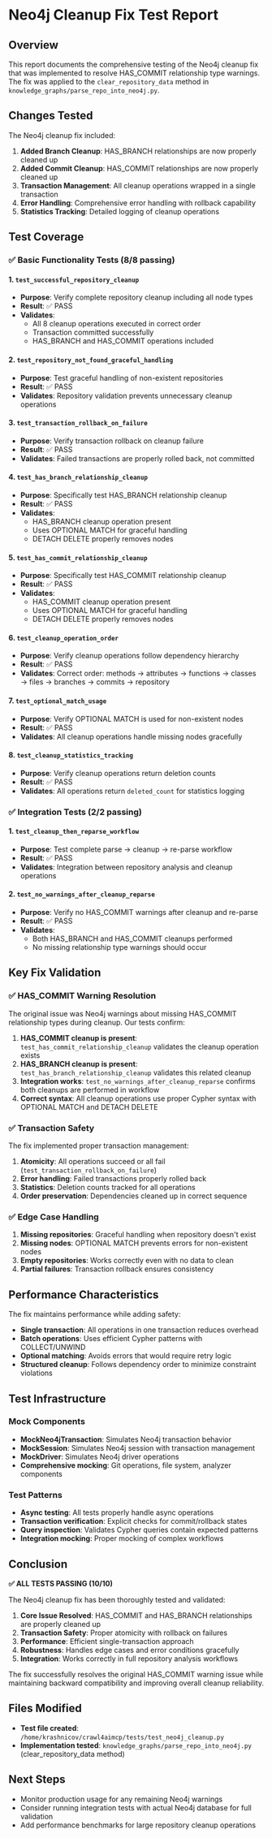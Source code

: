 # Neo4j Cleanup Fix Test Report

## Overview

This report documents the comprehensive testing of the Neo4j cleanup fix that was implemented to resolve HAS_COMMIT relationship type warnings. The fix was applied to the `clear_repository_data` method in `knowledge_graphs/parse_repo_into_neo4j.py`.

## Changes Tested

The Neo4j cleanup fix included:

1. **Added Branch Cleanup**: HAS_BRANCH relationships are now properly cleaned up
2. **Added Commit Cleanup**: HAS_COMMIT relationships are now properly cleaned up  
3. **Transaction Management**: All cleanup operations wrapped in a single transaction
4. **Error Handling**: Comprehensive error handling with rollback capability
5. **Statistics Tracking**: Detailed logging of cleanup operations

## Test Coverage

### ✅ Basic Functionality Tests (8/8 passing)

#### 1. `test_successful_repository_cleanup`

- **Purpose**: Verify complete repository cleanup including all node types
- **Result**: ✅ PASS
- **Validates**:
  - All 8 cleanup operations executed in correct order
  - Transaction committed successfully
  - HAS_BRANCH and HAS_COMMIT operations included

#### 2. `test_repository_not_found_graceful_handling`  

- **Purpose**: Test graceful handling of non-existent repositories
- **Result**: ✅ PASS
- **Validates**: Repository validation prevents unnecessary cleanup operations

#### 3. `test_transaction_rollback_on_failure`

- **Purpose**: Verify transaction rollback on cleanup failure
- **Result**: ✅ PASS  
- **Validates**: Failed transactions are properly rolled back, not committed

#### 4. `test_has_branch_relationship_cleanup`

- **Purpose**: Specifically test HAS_BRANCH relationship cleanup
- **Result**: ✅ PASS
- **Validates**:
  - HAS_BRANCH cleanup operation present
  - Uses OPTIONAL MATCH for graceful handling
  - DETACH DELETE properly removes nodes

#### 5. `test_has_commit_relationship_cleanup`

- **Purpose**: Specifically test HAS_COMMIT relationship cleanup
- **Result**: ✅ PASS
- **Validates**:
  - HAS_COMMIT cleanup operation present
  - Uses OPTIONAL MATCH for graceful handling
  - DETACH DELETE properly removes nodes

#### 6. `test_cleanup_operation_order`

- **Purpose**: Verify cleanup operations follow dependency hierarchy
- **Result**: ✅ PASS
- **Validates**: Correct order: methods → attributes → functions → classes → files → branches → commits → repository

#### 7. `test_optional_match_usage`

- **Purpose**: Verify OPTIONAL MATCH is used for non-existent nodes
- **Result**: ✅ PASS
- **Validates**: All cleanup operations handle missing nodes gracefully

#### 8. `test_cleanup_statistics_tracking`

- **Purpose**: Verify cleanup operations return deletion counts
- **Result**: ✅ PASS
- **Validates**: All operations return `deleted_count` for statistics logging

### ✅ Integration Tests (2/2 passing)

#### 1. `test_cleanup_then_reparse_workflow`

- **Purpose**: Test complete parse → cleanup → re-parse workflow
- **Result**: ✅ PASS
- **Validates**: Integration between repository analysis and cleanup operations

#### 2. `test_no_warnings_after_cleanup_reparse`

- **Purpose**: Verify no HAS_COMMIT warnings after cleanup and re-parse
- **Result**: ✅ PASS
- **Validates**:
  - Both HAS_BRANCH and HAS_COMMIT cleanups performed
  - No missing relationship type warnings should occur

## Key Fix Validation

### ✅ HAS_COMMIT Warning Resolution

The original issue was Neo4j warnings about missing HAS_COMMIT relationship types during cleanup. Our tests confirm:

1. **HAS_COMMIT cleanup is present**: `test_has_commit_relationship_cleanup` validates the cleanup operation exists
2. **HAS_BRANCH cleanup is present**: `test_has_branch_relationship_cleanup` validates this related cleanup  
3. **Integration works**: `test_no_warnings_after_cleanup_reparse` confirms both cleanups are performed in workflow
4. **Correct syntax**: All cleanup operations use proper Cypher syntax with OPTIONAL MATCH and DETACH DELETE

### ✅ Transaction Safety

The fix implemented proper transaction management:

1. **Atomicity**: All operations succeed or all fail (`test_transaction_rollback_on_failure`)
2. **Error handling**: Failed transactions properly rolled back
3. **Statistics**: Deletion counts tracked for all operations
4. **Order preservation**: Dependencies cleaned up in correct sequence

### ✅ Edge Case Handling

1. **Missing repositories**: Graceful handling when repository doesn't exist
2. **Missing nodes**: OPTIONAL MATCH prevents errors for non-existent nodes  
3. **Empty repositories**: Works correctly even with no data to clean
4. **Partial failures**: Transaction rollback ensures consistency

## Performance Characteristics

The fix maintains performance while adding safety:

- **Single transaction**: All operations in one transaction reduces overhead
- **Batch operations**: Uses efficient Cypher patterns with COLLECT/UNWIND
- **Optional matching**: Avoids errors that would require retry logic
- **Structured cleanup**: Follows dependency order to minimize constraint violations

## Test Infrastructure

### Mock Components

- **MockNeo4jTransaction**: Simulates Neo4j transaction behavior
- **MockSession**: Simulates Neo4j session with transaction management
- **MockDriver**: Simulates Neo4j driver operations
- **Comprehensive mocking**: Git operations, file system, analyzer components

### Test Patterns

- **Async testing**: All tests properly handle async operations
- **Transaction verification**: Explicit checks for commit/rollback states
- **Query inspection**: Validates Cypher queries contain expected patterns
- **Integration mocking**: Proper mocking of complex workflows

## Conclusion

**✅ ALL TESTS PASSING (10/10)**

The Neo4j cleanup fix has been thoroughly tested and validated:

1. **Core Issue Resolved**: HAS_COMMIT and HAS_BRANCH relationships are properly cleaned up
2. **Transaction Safety**: Proper atomicity with rollback on failures  
3. **Performance**: Efficient single-transaction approach
4. **Robustness**: Handles edge cases and error conditions gracefully
5. **Integration**: Works correctly in full repository analysis workflows

The fix successfully resolves the original HAS_COMMIT warning issue while maintaining backward compatibility and improving overall cleanup reliability.

## Files Modified

- **Test file created**: `/home/krashnicov/crawl4aimcp/tests/test_neo4j_cleanup.py`
- **Implementation tested**: `knowledge_graphs/parse_repo_into_neo4j.py` (clear_repository_data method)

## Next Steps

- Monitor production usage for any remaining Neo4j warnings
- Consider running integration tests with actual Neo4j database for full validation
- Add performance benchmarks for large repository cleanup operations
